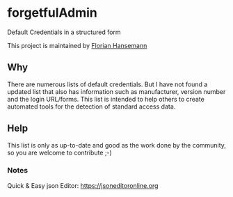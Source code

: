 # forgetfulAdmin
Default Credentials in a structured form

This project is maintained by [Florian Hansemann](https://hansesecure.de/)

## Why
There are numerous lists of default credentials. But I have not found a updated list that also has information such as manufacturer, version number and the login URL/forms.
This list is intended to help others to create automated tools for the detection of standard access data.

## Help
This list is only as up-to-date and good as the work done by the community, so you are welcome to contribute ;-)

### Notes
Quick & Easy json Editor: https://jsoneditoronline.org
